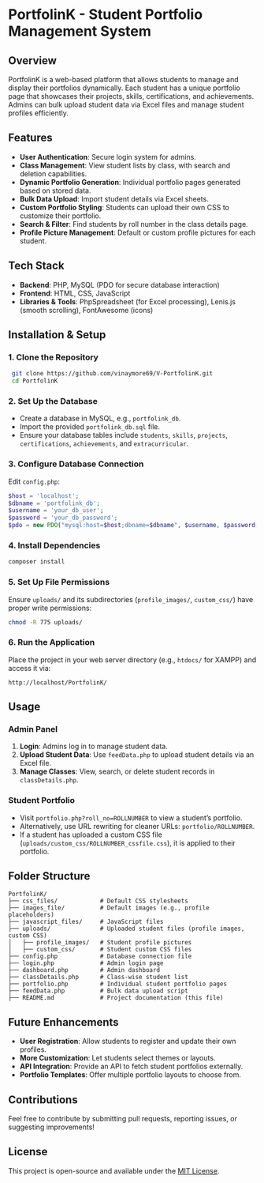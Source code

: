 # PortfolinK - Student Portfolio Management System

## Overview
PortfolinK is a web-based platform that allows students to manage and display their portfolios dynamically. Each student has a unique portfolio page that showcases their projects, skills, certifications, and achievements. Admins can bulk upload student data via Excel files and manage student profiles efficiently.

## Features
- **User Authentication**: Secure login system for admins.
- **Class Management**: View student lists by class, with search and deletion capabilities.
- **Dynamic Portfolio Generation**: Individual portfolio pages generated based on stored data.
- **Bulk Data Upload**: Import student details via Excel sheets.
- **Custom Portfolio Styling**: Students can upload their own CSS to customize their portfolio.
- **Search & Filter**: Find students by roll number in the class details page.
- **Profile Picture Management**: Default or custom profile pictures for each student.

## Tech Stack
- **Backend**: PHP, MySQL (PDO for secure database interaction)
- **Frontend**: HTML, CSS, JavaScript
- **Libraries & Tools**: PhpSpreadsheet (for Excel processing), Lenis.js (smooth scrolling), FontAwesome (icons)

## Installation & Setup
### 1. Clone the Repository
```bash
 git clone https://github.com/vinaymore69/V-PortfolinK.git
 cd PortfolinK
```

### 2. Set Up the Database
- Create a database in MySQL, e.g., `portfolink_db`.
- Import the provided `portfolink_db.sql` file.
- Ensure your database tables include `students`, `skills`, `projects`, `certifications`, `achievements`, and `extracurricular`.

### 3. Configure Database Connection
Edit `config.php`:
```php
$host = 'localhost';
$dbname = 'portfolink_db';
$username = 'your_db_user';
$password = 'your_db_password';
$pdo = new PDO("mysql:host=$host;dbname=$dbname", $username, $password, [PDO::ATTR_ERRMODE => PDO::ERRMODE_EXCEPTION]);
```

### 4. Install Dependencies
```bash
composer install
```

### 5. Set Up File Permissions
Ensure `uploads/` and its subdirectories (`profile_images/`, `custom_css/`) have proper write permissions:
```bash
chmod -R 775 uploads/
```

### 6. Run the Application
Place the project in your web server directory (e.g., `htdocs/` for XAMPP) and access it via:
```
http://localhost/PortfolinK/
```

## Usage
### Admin Panel
1. **Login**: Admins log in to manage student data.
2. **Upload Student Data**: Use `feedData.php` to upload student details via an Excel file.
3. **Manage Classes**: View, search, or delete student records in `classDetails.php`.

### Student Portfolio
- Visit `portfolio.php?roll_no=ROLLNUMBER` to view a student’s portfolio.
- Alternatively, use URL rewriting for cleaner URLs: `portfolio/ROLLNUMBER`.
- If a student has uploaded a custom CSS file (`uploads/custom_css/ROLLNUMBER_cssfile.css`), it is applied to their portfolio.

## Folder Structure
```
PortfolinK/
├── css_files/            # Default CSS stylesheets
├── images_file/          # Default images (e.g., profile placeholders)
├── javascript_files/     # JavaScript files
├── uploads/              # Uploaded student files (profile images, custom CSS)
│   ├── profile_images/   # Student profile pictures
│   ├── custom_css/       # Student custom CSS files
├── config.php            # Database connection file
├── login.php             # Admin login page
├── dashboard.php         # Admin dashboard
├── classDetails.php      # Class-wise student list
├── portfolio.php         # Individual student portfolio pages
├── feedData.php          # Bulk data upload script
├── README.md             # Project documentation (this file)
```

## Future Enhancements
- **User Registration**: Allow students to register and update their own profiles.
- **More Customization**: Let students select themes or layouts.
- **API Integration**: Provide an API to fetch student portfolios externally.
- **Portfolio Templates**: Offer multiple portfolio layouts to choose from.

## Contributions
Feel free to contribute by submitting pull requests, reporting issues, or suggesting improvements!

## License
This project is open-source and available under the [MIT License](LICENSE).

